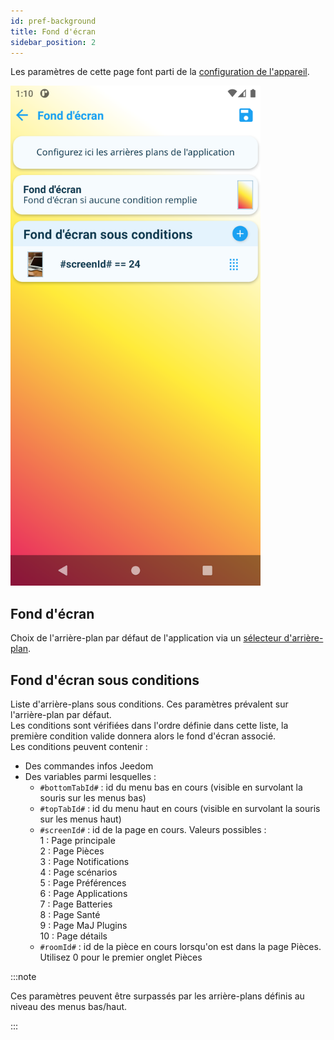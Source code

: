```yaml
---
id: pref-background
title: Fond d'écran
sidebar_position: 2
---
```


Les paramètres de cette page font parti de la [configuration de l'appareil](/docs/documentation/plugin/equipment/deviceConfig).

<img src="../../../../../img/app/background.png"  width="400" />

## Fond d'écran

Choix de l'arrière-plan par défaut de l'application via un [sélecteur d'arrière-plan](/docs/documentation/app/interface/backgroundPicker).

## Fond d'écran sous conditions

Liste d'arrière-plans sous conditions. Ces paramètres prévalent sur l'arrière-plan par défaut.  
Les conditions sont vérifiées dans l'ordre définie dans cette liste, la première condition valide donnera alors le fond d'écran associé.  
Les conditions peuvent contenir :

- Des commandes infos Jeedom
- Des variables parmi lesquelles :
  - `#bottomTabId#` : id du menu bas en cours (visible en survolant la souris sur les menus bas)
  - `#topTabId#` : id du menu haut en cours (visible en survolant la souris sur les menus haut)
  - `#screenId#` : id de la page en cours. Valeurs possibles :  
    1 : Page principale  
    2 : Page Pièces  
    3 : Page Notifications  
    4 : Page scénarios  
    5 : Page Préférences  
    6 : Page Applications  
    7 : Page Batteries  
    8 : Page Santé  
    9 : Page MaJ Plugins  
    10 : Page détails  
  - `#roomId#` : id de la pièce en cours lorsqu'on est dans la page Pièces. Utilisez 0 pour le premier onglet Pièces

:::note

Ces paramètres peuvent être surpassés par les arrière-plans définis au niveau des menus bas/haut.

:::
